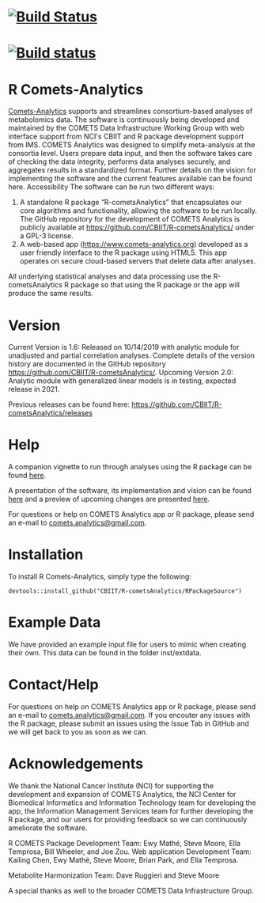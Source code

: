 # [![Build Status](https://travis-ci.org/Mathelab/RaMP-DB.svg?branch=master)](https://travis-ci.org/Mathelab/RaMP-DB)
# [![Build status](https://ci.appveyor.com/api/projects/status/cg0md9vd8njancij?svg=true)](https://ci.appveyor.com/project/Mathelab/ramp-db)

# R Comets-Analytics
[Comets-Analytics](http://comets-analytics.org/) supports and streamlines consortium-based analyses of metabolomics data. The software is continuously being developed and maintained by the COMETS Data Infrastructure Working Group with web interface support from NCI's CBIIT and R package development support from IMS.
COMETS Analytics was designed to simplify meta-analysis at the consortia level.  Users prepare data input, and then the software takes care of checking the data integrity, performs data analyses securely, and aggregates results in a standardized format.  Further details on the vision for implementing the software and the current features available can be found here.
Accessibility
The software can be run two different ways:
1. A standalone R package “R-cometsAnalytics” that encapsulates our core algorithms and functionality, allowing the software to be run locally. The GitHub repository for the development of COMETS Analytics is publicly available at https://github.com/CBIIT/R-cometsAnalytics/ under a GPL-3 license.
2. A web-based app (https://www.comets-analytics.org) developed as a user friendly interface to the R package using HTML5.  This app operates on secure cloud-based servers that delete data after analyses.

All underlying statistical analyses and data processing use the R-cometsAnalytics R package so that using the R package or the app will produce the same results.

# Version 
Current Version is 1.6: Released on 10/14/2019 with analytic module for unadjusted and partial correlation analyses. Complete details of the version history are documented in the GitHub repository https://github.com/CBIIT/R-cometsAnalytics/.
Upcoming Version 2.0: Analytic module with generalized linear models is in testing, expected release in 2021.

Previous releases can be found here: https://github.com/CBIIT/R-cometsAnalytics/releases

# Help
A companion vignette to run through analyses using the R package can be found [here](https://cbiit.github.io/R-cometsAnalytics/cometsvignette_v1.5.html).

A presentation of the software, its implementation and vision can be found [here](https://www.youtube.com/watch?reload=9&v=dWJ_fdibnms) and a preview of upcoming changes are presented [here](https://github.com/CBIIT/R-cometsAnalytics/tree/master/Presentations). 

For questions or help on COMETS Analytics app or R package, please send an e-mail to comets.analytics@gmail.com.

# Installation

To install R Comets-Analytics, simply type the following:

```
devtools::install_github("CBIIT/R-cometsAnalytics/RPackageSource")
```

# Example Data
We have provided an example input file for users to mimic when creating their own.  This data can be found in the folder inst/extdata.

# Contact/Help
For questions on help on COMETS Analytics app or R package, please send an e-mail to comets.analytics@gmail.com.
If you encouter any issues with the R package, please submit an issues using the Issue Tab in GitHub and we will get back to you as soon as we can. 

# Acknowledgements
We thank the National Cancer Institute (NCI) for supporting the development and expansion of COMETS Analytics, the NCI Center for Biomedical Informatics and Information Technology team for developing the app, the Information Management Services team for further developing the R package, and our users for providing feedback so we can continuously ameliorate the software.

R COMETS Package Development Team:  Ewy Mathé, Steve Moore, Ella Temprosa, Bill Wheeler, and Joe Zou.
Web application Development Team: Kailing Chen, Ewy Mathé, Steve Moore, Brian Park, and Ella Temprosa.
 
Metabolite Harmonization Team: Dave Ruggieri and Steve Moore
 
A special thanks as well to the broader COMETS Data Infrastructure Group.




